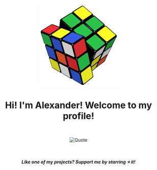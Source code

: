 <p align="center">
  <img src="images/Small-Cube.png" />
</p align="center">

<h1 align="center">Hi! I'm Alexander! Welcome to my profile!</h1>

<br>

<p align="center">
  <img src="https://quotes-github-readme.vercel.app/api?type=horizontal&theme=dark" alt="Quote" />
</p align="center">
<br>

<h4 align="center"><i>Like one of my projects? Support me by starring ⭐ it!</i></h4>
